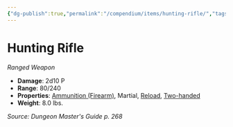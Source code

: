```yaml
---
{"dg-publish":true,"permalink":"/compendium/items/hunting-rifle/","tags":["compendium/src/5e/dmg","item/property/ammunition/firearm","item/property/martial","item/property/reload","item/property/two-handed","item/weapon/martial/ranged"]}
---
```


# Hunting Rifle
*Ranged Weapon*  

- **Damage**: 2d10 P
- **Range**: 80/240
- **Properties**: [Ammunition (Firearm)](rules/item-properties.md#Ammunition%20(Firearm)), Martial, [Reload](rules/item-properties.md#Reload), [Two-handed](rules/item-properties.md#Two-handed)
- **Weight**: 8.0 lbs.

*Source: Dungeon Master's Guide p. 268*